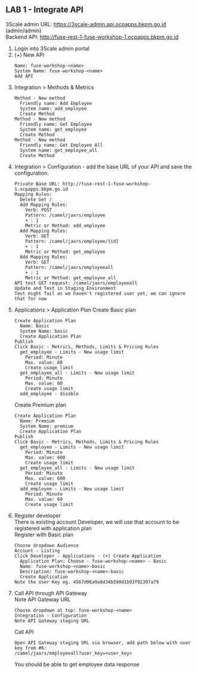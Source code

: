 
## LAB 1 - Integrate API


3Scale admin URL: https://3scale-admin.api.ocpapps.bkpm.go.id  (admin/admin)  
Backend API: http://fuse-rest-1-fuse-workshop-1.ocpapps.bkpm.go.id    
  
1. Login into 3Scale admin portal
2. (+) New API
   ```
   Name: fuse-workshop-<name>
   System Name: fuse-workshop-<name>
   Add API
   ```
3. Integration > Methods & Metrics 
   ```
   Method - New method  
     Friendly name: Add Employee  
     System name: add_employee  
     Create Method  
   Method - New method  
     Friendly name: Get Employee  
     System name: get_employee  
     Create Method  
   Method - New method  
     Friendly name: Get Employee All  
     System name: get_employee_all  
     Create Method  
   ```
4. Integration > Configuration - add the base URL of your API and save the configuration.
   ```
   Private Base URL: http://fuse-rest-1-fuse-workshop-1.ocpapps.bkpm.go.id
   Mapping Rules:
     Delete Get /
     Add Mapping Rules:
       Verb: POST
       Pattern: /camel/jaxrs/employee
       + : 1
       Metric or Method: add_employee
     Add Mapping Rules:
       Verb: GET
       Pattern: /camel/jaxrs/employee/{id}
       + : 1
       Metric or Method: get_employee
     Add Mapping Rules:
       Verb: GET
       Pattern: /camel/jaxrs/employeeall
       + : 1
       Metric or Method: get_employee_all
   API test GET request: /camel/jaxrs/employeeall
   Update and Test in Staging Environment 
   Test might fail as we haven't registered user yet, we can ignore that for now
   ```
5. Applications > Application Plan
   Create Basic plan
   ```
   Create Application Plan
     Name: Basic
     System Name: basic
     Create Application Plan
   Publish
   Click Basic - Metrics, Methods, Limits & Pricing Rules 
     get_employee - Limits - New usage limit
       Period: Minute
       Max. value: 60
       Create usage limit
     get_employee_all - Limits - New usage limit
       Period: Minute
       Max. value: 60
       Create usage limit
     add_employee - disable
   ```
   Create Premium plan
   ```
   Create Application Plan
     Name: Premium
     System Name: premium
     Create Application Plan
   Publish
   Click Basic - Metrics, Methods, Limits & Pricing Rules 
     get_employee - Limits - New usage limit
       Period: Minute
       Max. value: 600
       Create usage limit
     get_employee_all - Limits - New usage limit
       Period: Minute
       Max. value: 600
       Create usage limit
     add_employee - Limits - New usage limit
       Period: Minute
       Max. value: 60
       Create usage limit
    ```
6. Register developer  
   There is existing account Developer, we will use that account to be registered with application plan  
   Register with Basic plan
   ```
   Choose dropdown Audience
   Account - Listing
   Click Developer - Applications - (+) Create Application
     Application Plan: Choose - fuse-workshop-<name> - Basic 
     Name: fuse-workshop-<name>-basic
     Description: fuse-workshop-<name>-basic
     Create Application
   Note the User Key eg. 4567d96a9a0d34b590d1b93f92397a79
   ```
7. Call API through API Gateway  
   Note API Gateway URL
   ```
   Choose dropdown at top: fuse-workshop-<name>
   Integration - Configuration
   Note API Gateway staging URL
   ```
   Call API
   ```
   Open API Gateway staging URL via browser, add path below with user key from #6:
   /camel/jaxrs/employeeall?user_key=<user_key>
   ```
   You should be able to get employee data response

